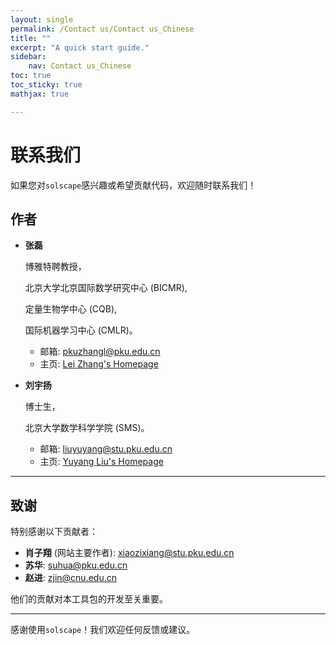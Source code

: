 ```yaml
---
layout: single
permalink: /Contact us/Contact us_Chinese
title: ""
excerpt: "A quick start guide."
sidebar:
    nav: Contact us_Chinese
toc: true
toc_sticky: true
mathjax: true

---
```

# 联系我们

如果您对`solscape`感兴趣或希望贡献代码，欢迎随时联系我们！

## 作者

- **张磊**

  博雅特聘教授，
  
  北京大学北京国际数学研究中心 (BICMR),
  
  定量生物学中心 (CQB),
  
  国际机器学习中心 (CMLR)。
  
  - 邮箱: [pkuzhangl@pku.edu.cn](mailto:pkuzhangl@pku.edu.cn)  
  - 主页: [Lei Zhang's Homepage](http://faculty.bicmr.pku.edu.cn/~zhanglei/)

- **刘宇扬**

  博士生，

  北京大学数学科学学院 (SMS)。
  
  - 邮箱: [liuyuyang@stu.pku.edu.cn](mailto:liuyuyang@stu.pku.edu.cn)  
  - 主页: [Yuyang Liu's Homepage](https://liuonly1121.github.io/)

---

## 致谢

特别感谢以下贡献者：
- **肖子翔** (网站主要作者): [xiaozixiang@stu.pku.edu.cn](mailto:xiaozixiang@stu.pku.edu.cn)
- **苏华**: [suhua@pku.edu.cn](mailto:suhua@pku.edu.cn)
- **赵进**: [zjin@cnu.edu.cn](mailto:zjin@cnu.edu.cn)

他们的贡献对本工具包的开发至关重要。

---

感谢使用`solscape`！我们欢迎任何反馈或建议。
